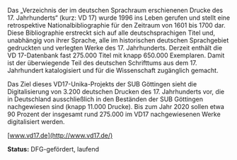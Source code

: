 Das „Verzeichnis der im deutschen Sprachraum erschienenen Drucke des 17. Jahrhunderts“ (kurz: VD 17) wurde 1996 ins Leben gerufen und stellt eine retrospektive Nationalbibliographie für den Zeitraum von 1601 bis 1700 dar. Diese Bibliographie erstreckt sich auf alle deutschsprachigen Titel und, unabhängig von ihrer Sprache, alle im historischen deutschen Sprachgebiet gedruckten und verlegten Werke des 17. Jahrhunderts. Derzeit enthält die VD 17-Datenbank fast 275.000 Titel mit knapp 650.000 Exemplaren. Damit ist der überwiegende Teil des deutschen Schrifttums aus dem 17. Jahrhundert katalogisiert und für die Wissenschaft zugänglich gemacht.

Das Ziel dieses VD17-Unika-Projekts der SUB Göttingen sieht die Digitalisierung von 3.200 deutschen Drucken des 17. Jahrhunderts vor, die in Deutschland ausschließlich in den Beständen der SUB Göttingen nachgewiesen sind (knapp 11.000 Drucke). Bis zum Jahr 2020 sollen etwa 90 Prozent der insgesamt rund 275.000 im VD17 nachgewiesenen Werke digitalisiert werden.

[www.vd17.de](http://www.vd17.de/)

**Status:** DFG-gefördert, laufend


